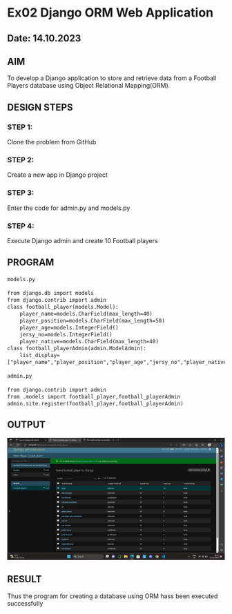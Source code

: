# Ex02 Django ORM Web Application
## Date: 14.10.2023

## AIM
To develop a Django application to store and retrieve data from a Football Players database using Object Relational Mapping(ORM).

## DESIGN STEPS

### STEP 1:
Clone the problem from GitHub

### STEP 2:
Create a new app in Django project

### STEP 3:
Enter the code for admin.py and models.py

### STEP 4:
Execute Django admin and create 10 Football players

## PROGRAM
```
models.py

from django.db import models
from django.contrib import admin
class football_player(models.Model):
    player_name=models.CharField(max_length=40)
    player_position=models.CharField(max_length=50)
    player_age=models.IntegerField()
    jersy_no=models.IntegerField()
    player_native=models.CharField(max_length=40)
class football_playerAdmin(admin.ModelAdmin):
    list_display=["player_name","player_position","player_age","jersy_no","player_native"]

admin.py

from django.contrib import admin
from .models import football_player,football_playerAdmin
admin.site.register(football_player,football_playerAdmin)
```

## OUTPUT
![Alt text](<Screenshot (6).png>)


## RESULT
Thus the program for creating a database using ORM hass been executed successfully
